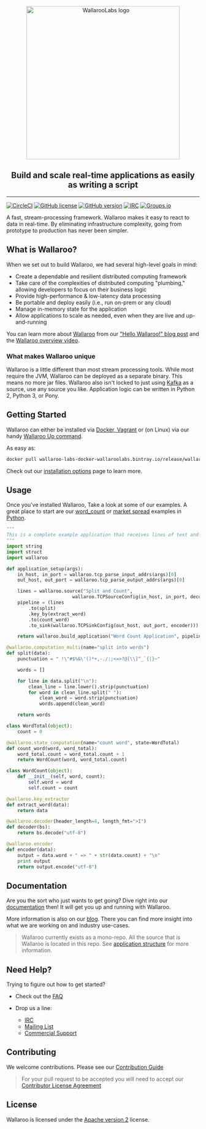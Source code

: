 <p align="center"><a href="https://www.wallaroolabs.com/"><img src="wallaroo-logo.png" alt="WallarooLabs logo" width="400"/></a></p>
<h2 align="center">Build and scale real-time applications as easily as writing a script</h2>

---
[![CircleCI](https://circleci.com/gh/WallarooLabs/wallaroo.svg?style=shield)](https://circleci.com/gh/WallarooLabs/wallaroo)
[![GitHub license](https://img.shields.io/badge/license-apache%202-blue.svg)][wallaroo-license-readme]
[![GitHub version](https://badge.fury.io/gh/WallarooLabs%2Fwallaroo.svg)](http://badge.fury.io/gh/WallarooLabs%2Fwallaroo)
[![IRC][irc-badge]][irc-link]
[![Groups.io][group-badge]][group-link]

A fast, stream-processing framework. Wallaroo makes it easy to react to data in real-time. By eliminating infrastructure complexity, going from prototype to production has never been simpler.

## What is Wallaroo?

When we set out to build Wallaroo, we had several high-level goals in mind:

- Create a dependable and resilient distributed computing framework
- Take care of the complexities of distributed computing "plumbing," allowing developers to focus on their business logic
- Provide high-performance & low-latency data processing
- Be portable and deploy easily (i.e., run on-prem or any cloud)
- Manage in-memory state for the application
- Allow applications to scale as needed, even when they are live and up-and-running

You can learn more about [Wallaroo][home-page] from our ["Hello Wallaroo!" blog post][hello-wallaroo-post] and the [Wallaroo overview video][overview-video].

### What makes Wallaroo unique

Wallaroo is a little different than most stream processing tools. While most require the JVM, Wallaroo can be deployed as a separate binary. This means no more jar files. Wallaroo also isn't locked to just using [Kafka](kafka-link) as a source, use any source you like. Application logic can be written in Python 2, Python 3, or Pony.

## Getting Started

Wallaroo can either be installed via [Docker, Vagrant][docker-link] or (on Linux) via our handy [Wallaroo Up command][wally-up].

As easy as:

```sh
docker pull wallaroo-labs-docker-wallaroolabs.bintray.io/release/wallaroo:latest
```

Check out our [installation options][installation-options] page to learn more.

## Usage

Once you've installed Wallaroo, Take a look at some of our examples. A great place to start are our [word_count][word_count] or [market spread][market-spread] examples in [Python](python-examples).

```python
"""
This is a complete example application that receives lines of text and counts each word.
"""
import string
import struct
import wallaroo

def application_setup(args):
    in_host, in_port = wallaroo.tcp_parse_input_addrs(args)[0]
    out_host, out_port = wallaroo.tcp_parse_output_addrs(args)[0]

    lines = wallaroo.source("Split and Count",
                        wallaroo.TCPSourceConfig(in_host, in_port, decoder))
    pipeline = (lines
        .to(split)
        .key_by(extract_word)
        .to(count_word)
        .to_sink(wallaroo.TCPSinkConfig(out_host, out_port, encoder)))

    return wallaroo.build_application("Word Count Application", pipeline)

@wallaroo.computation_multi(name="split into words")
def split(data):
    punctuation = " !\"#$%&\'()*+,-./:;<=>?@[\\]^_`{|}~"

    words = []

    for line in data.split("\n"):
        clean_line = line.lower().strip(punctuation)
        for word in clean_line.split(" "):
            clean_word = word.strip(punctuation)
            words.append(clean_word)

    return words

class WordTotal(object):
    count = 0

@wallaroo.state_computation(name="count word", state=WordTotal)
def count_word(word, word_total):
    word_total.count = word_total.count + 1
    return WordCount(word, word_total.count)

class WordCount(object):
    def __init__(self, word, count):
        self.word = word
        self.count = count

@wallaroo.key_extractor
def extract_word(data):
    return data

@wallaroo.decoder(header_length=4, length_fmt=">I")
def decoder(bs):
    return bs.decode("utf-8")

@wallaroo.encoder
def encoder(data):
    output = data.word + " => " + str(data.count) + "\n"
    print output
    return output.encode("utf-8")
```

## Documentation

Are you the sort who just wants to get going? Dive right into our [documentation][documentation] then! It will get you up and running with Wallaroo.

More information is also on our [blog][blog-link]. There you can find more insight into what we are working on and industry use-cases.

> Wallaroo currently exists as a mono-repo. All the source that is Wallaroo is located in this repo. See [application structure][application-structure-link] for more information.

## Need Help?

Trying to figure out how to get started?

 - Check out the [FAQ][faq]

 - Drop us a line:
    - [IRC][irc-link]
    - [Mailing List][group-link]
    - [Commercial Support][commercial-support-email]

## Contributing

We welcome contributions. Please see our [Contribution Guide][contribution-guide]

> For your pull request to be accepted you will need to accept our [Contributor License Agreement][cla]

## License

Wallaroo is licensed under the [Apache version 2][apache-2-license] license.

[apache-2-license]: https://www.apache.org/licenses/LICENSE-2.0
[application-structure-link]: MONOREPO.md
[blog-link]: https://blog.wallaroolabs.com/
[cla]: https://gist.github.com/WallarooLabsTeam/e06d4fed709e0e7035fdaa7249bf88fb
[commercial-support-email]: mailto:sales@wallaroolabs.com
[contribution-guide]: CONTRIBUTING.md
[docker-link]: https://docs.wallaroolabs.com/book/getting-started/choosing-an-installation-option.html
[documentation]: https://docs.wallaroolabs.com/
[go-examples]: examples/go/
[group-badge]: https://img.shields.io/badge/mailing%20list-join%20%E2%86%92-%23551A8B.svg
[group-link]: https://groups.io/g/wallaroo
[hello-wallaroo-post]: https://blog.wallaroolabs.com/2017/03/hello-wallaroo/
[home-page]: https://www.wallaroolabs.com/
[installation-options]: https://docs.wallaroolabs.com/book/getting-started/choosing-an-installation-option.html
[irc-badge]: https://img.shields.io/badge/IRC-join%20chat%20%E2%86%92-blue.svg
[irc-link]: https://webchat.freenode.net/?channels=#wallaroo
[kafka-link]: https://kafka.apache.org/
[word_count]: examples/python/word_count/
[market-spread]: examples/python/market_spread/
[overview-video]: https://vimeo.com/234753585
[python-examples]: examples/python/
[reverse]: examples/python/reverse/
[source-install-instructions]: https://docs.wallaroolabs.com/book/getting-started/linux-setup.html
[survey-link]: https://wallaroolabs.typeform.com/to/HS6azY?source=wallaroo_readme
[wallaroo-license-readme]: #license
[wally-up]: https://docs.wallaroolabs.com/book/getting-started/wallaroo-up.html
[faq]: https://www.wallaroolabs.com/faq
